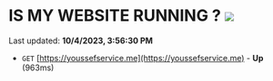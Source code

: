 # IS MY WEBSITE RUNNING ? [![](https://img.shields.io/static/v1?label=Sponsor&message=%E2%9D%A4&logo=GitHub&color=%23fe8e86)](https://github.com/sponsors/<username>)

Last updated: **10/4/2023, 3:56:30 PM**

- `GET` [https://youssefservice.me](https://youssefservice.me) - **Up** (963ms)
